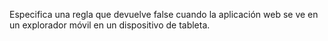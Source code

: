 Especifica una regla que devuelve false cuando la aplicación web se ve en un explorador móvil en un dispositivo de tableta.